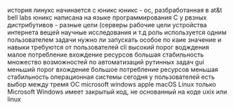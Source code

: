 история линукс начинается с юникс юникс - ос, разбработанная в at&t bell labs юникс написана на языке программирования С у рвзных дистрибутивов - разные цели (серверы рабочие цели устройства интернета вещей научные исследования и т.д роль используется одним пользователем задачи нужно ли запускать особое по каие значение и навыки требуются от пользователей cli высокий порог водждения малое потребление вхождение ресурсов большая стабильность множество возможностей по автоматизаций рутинных задач gui меньший порог вхождение большое потребление ресурсов меньшая стабильность операционная системы сегодня у пользователей есть выбор между тремя OC microsoft windows apple macOS Linux только Microsoft Windows имеет закрытый код, не основанный на коде uxix или linux
